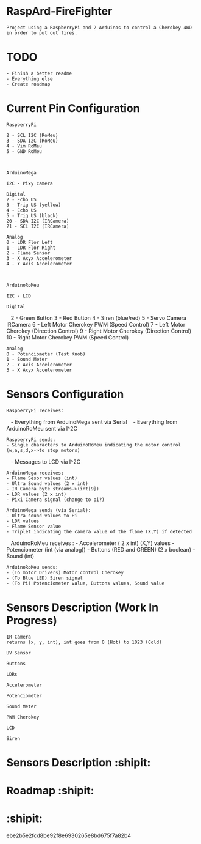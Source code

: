 # RaspArd-FireFighter

    Project using a RaspberryPi and 2 Arduinos to control a Cherokey 4WD in order to put out fires.

# TODO

    - Finish a better readme
    - Everything else
    - Create roadmap

# Current Pin Configuration

    RaspberryPi

    2 - SCL I2C (RoMeu)
    3 - SDA I2C (RoMeu)
    4 - Vim RoMeu
    5 - GND RoMeu



    ArduinoMega

    I2C - Pixy camera

    Digital
    2 - Echo US
    3 - Trig US (yellow)
    4 - Echo US
    5 - Trig US (black)
    20 - SDA I2C (IRCamera)
    21 - SCL I2C (IRCamera)

    Analog
    0 - LDR Flor Left
    1 - LDR Flor Right
    2 - Flame Sensor
    3 - X Axyx Accelerometer
    4 - Y Axis Accelerometer



    ArduinoRoMeu

    I2C - LCD

    Digital
    2 - Green Button
    3 - Red Button
    4 - Siren (blue/red)
    5 - Servo Camera IRCamera
    6 - Left Motor Cherokey PWM (Speed Control)
    7 - Left Motor Cherokey (Direction Control)
    9 - Right Motor Cherokey (Direction Control)
    10 - Right Motor Cherokey PWM (Speed Control)

    Analog
    0 - Potenciometer (Test Knob)
    1 - Sound Meter
    2 - Y Axis Accelerometer
    3 - X Axyx Accelerometer

# Sensors Configuration

    RaspberryPi receives:
    - Everything from ArduinoMega sent via Serial
    - Everything from ArduinoRoMeu sent via I^2C

    RaspberryPi sends:
    - Single characters to ArduinoRoMeu indicating the motor control (w,a,s,d,x->to stop motors)
    - Messages to LCD via I^2C

    ArduinoMega receives:
    - Flame Sesor values (int)
    - Ultra Sound values (2 x int)
    - IR Camera byte streams->(int[9])
    - LDR values (2 x int)
    - Pixi Camera signal (change to pi?)

    ArduinoMega sends (via Serial):
    - Ultra sound values to Pi
    - LDR values
    - Flame Sensor value
    - Triplet indicating the camera value of the flame (X,Y) if detected

    ArduinoRoMeu receives :
    - Accelerometer ( 2 x int) (X,Y) values
    - Potenciometer (int (via analog))
    - Buttons (RED and GREEN) (2 x boolean)
    - Sound (int)


    ArduinoRoMeu sends:
    - (To motor Drivers) Motor control Cherokey
    - (To Blue LED) Siren signal
    - (To Pi) Potenciometer value, Buttons values, Sound value


# Sensors Description (Work In Progress)

    IR Camera
    returns (x, y, int), int goes from 0 (Hot) to 1023 (Cold)

    UV Sensor

    Buttons

    LDRs

    Accelerometer

    Potenciometer

    Sound Meter

    PWM Cherokey

    LCD

    Siren

# Sensors Description :shipit:

# Roadmap :shipit:

# :shipit:

  ebe2b5e2fcd8be92f8e6930265e8bd675f7a82b4

